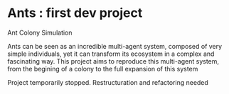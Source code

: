 # Ants : first dev project

Ant Colony Simulation

Ants can be seen as an incredible multi-agent system, composed of very simple individuals, yet it can transform its ecosystem in a complex and fascinating way.
This project aims to reproduce this multi-agent system, from the begining of a colony to the full expansion of this system

Project temporarily stopped. Restructuration and refactoring needed
